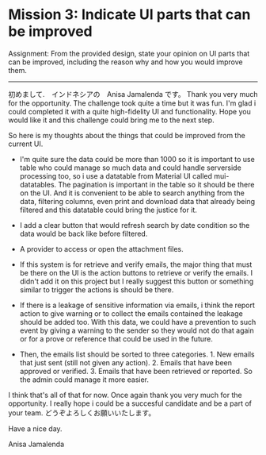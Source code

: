 # Mission 3: Indicate UI parts that can be improved
Assignment: From the provided design, state your opinion on UI parts that can be improved, including the reason why and how you would improve them.

-------------------------------------------------------

初めまして.　インドネシアの　Anisa Jamalenda です。
Thank you very much for the opportunity. The challenge took quite a time but it was fun. I'm glad i could completed it with a quite high-fidelity UI and functionality. Hope you would like it and this challenge could bring me to the next step.

So here is my thoughts about the things that could be improved from the current UI.

- I'm quite sure the data could be more than 1000 so it is important to use table who could manage so much data and could handle serverside processing too, so i use a datatable from Material UI called mui-datatables. The pagination is important in the table so it should be there on the UI. And it is convenient to be able to search anything from the data, filtering columns, even print and download data that already being filtered and this datatable could bring the justice for it.

- I add a clear button that would refresh search by date condition so the data would be back like before filtered.

- A provider to access or open the attachment files.

- If this system is for retrieve and verify emails, the major thing that must be there on the UI is the action buttons to retrieve or verify the emails. I didn't add it on this project but I really suggest this button or something similar to trigger the actions is should be there.

- If there is a leakage of sensitive information via emails, i think the report action to give warning or to collect the emails contained the leakage should be added too. With this data, we could have a prevention to such event by giving a warning to the sender so they would not do that again or for a prove or reference that could be used in the future.

- Then, the emails list should be sorted to three categories. 1. New emails that just sent (still not given any action). 2. Emails that have been approved or verified. 3. Emails that have been retrieved or reported. So the admin could manage it more easier.

I think that's all of that for now. Once again thank you very much for the opportunity. I really hope i could be a succesful candidate and be a part of your team.
どうぞよろしくお願いいたします。

Have a nice day.

Anisa Jamalenda





